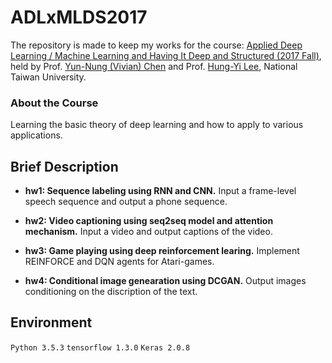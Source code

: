 # ADLxMLDS2017
The repository is made to keep my works for the course: [Applied Deep Learning / Machine Learning and Having It Deep and Structured (2017 Fall)](https://www.csie.ntu.edu.tw/~yvchen/f106-adl/index.html), held by Prof. [Yun-Nung (Vivian) Chen](https://www.csie.ntu.edu.tw/~yvchen/) and Prof. [Hung-Yi Lee](http://speech.ee.ntu.edu.tw/~tlkagk/), National Taiwan University.

### About the Course
Learning the basic theory of deep learning and how to apply to various applications.

## Brief Description

- **hw1: Sequence labeling using RNN and CNN.** Input a frame-level speech sequence and output a phone sequence.

- **hw2: Video captioning using seq2seq model and attention mechanism.** Input a video and output captions of the video.

- **hw3: Game playing using deep reinforcement learing.** Implement REINFORCE and DQN agents for Atari-games.

- **hw4: Conditional image genearation using DCGAN.** Output images conditioning on the discription of the text.

## Environment
`Python 3.5.3` 
`tensorflow 1.3.0` 
`Keras 2.0.8`
